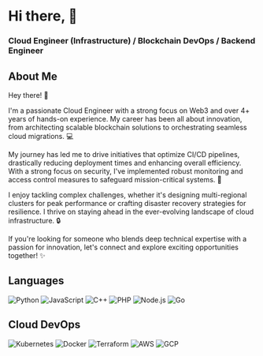 # Hi there, 👋
### Cloud Engineer (Infrastructure) / Blockchain DevOps / Backend Engineer

## About Me
Hey there! 👋

I'm a passionate Cloud Engineer with a strong focus on Web3 and over 4+ years of hands-on experience. My career has been all about innovation, from architecting scalable blockchain solutions to orchestrating seamless cloud migrations. 💻

My journey has led me to drive initiatives that optimize CI/CD pipelines, drastically reducing deployment times and enhancing overall efficiency. With a strong focus on security, I've implemented robust monitoring and access control measures to safeguard mission-critical systems. 🚀

I enjoy tackling complex challenges, whether it's designing multi-regional clusters for peak performance or crafting disaster recovery strategies for resilience. I thrive on staying ahead in the ever-evolving landscape of cloud infrastructure. 🔒

If you're looking for someone who blends deep technical expertise with a passion for innovation, let's connect and explore exciting opportunities together! ✨

## Languages
![Python](https://img.shields.io/badge/python-3670A0?style=for-the-badge&logo=python&logoColor=ffdd54)
![JavaScript](https://img.shields.io/badge/javascript-%23323330.svg?style=for-the-badge&logo=javascript&logoColor=%23F7DF1E)
![C++](https://img.shields.io/badge/C%2B%2B-%2300599C.svg?style=for-the-badge&logo=c%2B%2B&logoColor=white)
![PHP](https://img.shields.io/badge/php-%23777BB4.svg?style=for-the-badge&logo=php&logoColor=white)
![Node.js](https://img.shields.io/badge/node.js-6DA55F?style=for-the-badge&logo=node.js&logoColor=white)
![Go](https://img.shields.io/badge/Go-%2300ADD8.svg?style=for-the-badge&logo=go&logoColor=white)

## Cloud DevOps
![Kubernetes](https://img.shields.io/badge/kubernetes-%23326ce5.svg?style=for-the-badge&logo=kubernetes&logoColor=white)
![Docker](https://img.shields.io/badge/docker-%230db7ed.svg?style=for-the-badge&logo=docker&logoColor=white)
![Terraform](https://img.shields.io/badge/terraform-%235835CC.svg?style=for-the-badge&logo=terraform&logoColor=white)
![AWS](https://img.shields.io/badge/AWS-%23FF9900.svg?style=for-the-badge&logo=amazon-aws&logoColor=white)
![GCP](https://img.shields.io/badge/Google%20Cloud-%234285F4.svg?style=for-the-badge&logo=google-cloud&logoColor=white)

